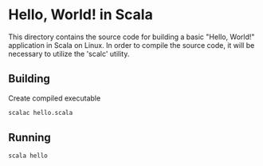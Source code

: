 # Hello, World! in Scala

This directory contains the source code for building a basic "Hello, World!" application in Scala on Linux.  In order to compile the source code, it will be necessary to utilize the 'scalc' utility.  

Building
--------

Create compiled executable
```sh
scalac hello.scala
```

Running
-------
```sh
scala hello
```

